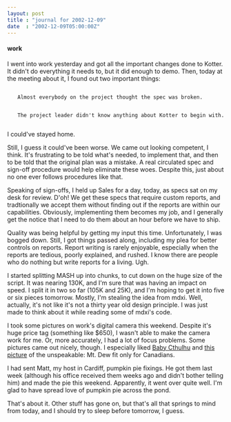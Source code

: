 ```yaml
---
layout: post
title : "journal for 2002-12-09"
date  : "2002-12-09T05:00:00Z"
---
```

<h4>work</h4>I went into work yesterday and got all the important changes done to Kotter. It didn't do everything it needs to, but it did enough to demo.  Then, today at the meeting about it, I found out two important things:

<ol>
<pre><code>	<li>Almost everybody on the project thought the spec was broken.</li>
	<li>The project leader didn't know anything about Kotter to begin with.</li>
</code></pre>

</ol>

I could've stayed home.

Still, I guess it could've been worse.  We came out looking competent, I think. It's frustrating to be told what's needed, to implement that, and then to be told that the original plan was a mistake.  A real circulated spec and sign-off procedure would help eliminate these woes.  Despite this, just about no one ever follows procedures like that.

Speaking of sign-offs, I held up Sales for a day, today, as specs sat on my desk for review.  D'oh!  We get these specs that require custom reports, and tradtionally we accept them without finding out if the reports are within our capabilities.  Obviously, implementing them becomes my job, and I generally get the notice that I need to do them about an hour before we have to ship.

Quality was being helpful by getting my input this time.  Unfortunately, I was bogged down.  Still, I got things passed along, including my plea for better controls on reports.  Report writing is rarely enjoyable, especially when the reports are tedious, poorly explained, and rushed.  I know there are people who do nothing but write reports for a living.  Ugh.

I started splitting MASH up into chunks, to cut down on the huge size of the script.  It was nearing 130K, and I'm sure that was having an impact on speed. I split it in two so far (105K and 25K), and I'm hoping to get it into five or six pieces tomorrow.  Mostly, I'm stealing the idea from mdxi.  Well, actually, it's not like it's not a thirty year old design principle.  I was just made to think about it while reading some of mdxi's code.

I took some pictures on work's digital camera this weekend.  Despite it's huge price tag (something like $650), I wasn't able to make the camera work for me. Or, more accurately, I had a lot of focus problems.  Some pictures came out nicely, though.  I especially liked <a href='/images/misc/cthulhu.html'>Baby Cthulhu</a> and <a href='/images/misc/cf_mtdew.html'>this picture</a> of the unspeakable: Mt. Dew fit only for Canadians.

I had sent Matt, my host in Cardiff, pumpkin pie fixings.  He got them last week (although his office received them weeks ago and didn't bother telling him) and made the pie this weekend.  Apparently, it went over quite well.  I'm glad to have spread love of pumpkin pie across the pond.

That's about it.  Other stuff has gone on, but that's all that springs to mind from today, and I should try to sleep before tomorrow, I guess.

